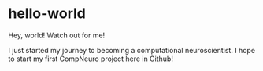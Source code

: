 # hello-world

Hey, world! Watch out for me!

I just started my journey to becoming a computational neuroscientist. I hope to start my first CompNeuro project here in Github!
